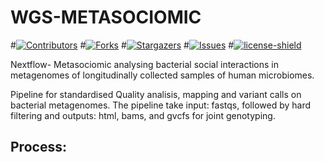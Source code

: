 # WGS-METASOCIOMIC

#[![Contributors][contributors-shield]][contributors-url]
#[![Forks][forks-shield]][forks-url]
#[![Stargazers][stars-shield]][stars-url]
#[![Issues][issues-shield]][issues-url]
#[![license-shield]][license-url]

Nextflow- Metasociomic analysing bacterial social interactions in metagenomes of longitudinally collected samples of human microbiomes.

Pipeline for standardised Quality analisis, mapping and variant calls on bacterial metagenomes. The pipeline take input: fastqs, followed by hard filtering and outputs: html, bams, and gvcfs for joint genotyping.

## Process:

[contributors-shield]: https://img.shields.io/github/contributors/jimmlucas/wgs-metasociomic.svg?style=for-the-badge

[contributors-url]: https://github.com/jimmlucas/wgs-metasociomic/graphs/contributors

[forks-shield]: https://img.shields.io/github/forks/jimmlucas/wgs-metasociomic.svg?style=for-the-badge
[forks-url]: https://github.com/jimmlucas/wgs-metasociomic/network/members

[stars-shield]: https://img.shields.io/github/stars/jimmlucas/wgs-metasociomic.svg?style=for-the-badge
[stars-url]: https://github.com/gjimmlucas/wgs-metasociomic/stargazers

[issues-shield]: https://img.shields.io/github/issues/jimmlucas/wgs-metasociomic.svg?style=for-the-badge
[issues-url]: https://github.com/jimmlucas/wgs-metasociomic/issues

[license-shield]: https://img.shields.io/github/license/jimmlucas/wgs-metasociomic.svg?style=for-the-badge
[license-url]: https://github.com/jimmlucas/wgs-metasociomic/blob/master/LICENSE.txt
